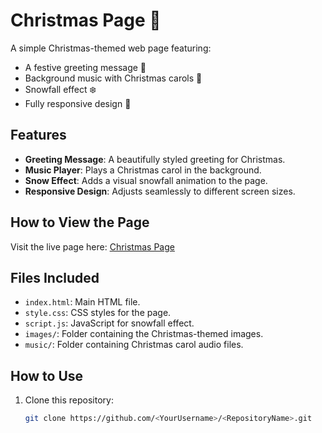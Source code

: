 # Christmas Page 🎄

A simple Christmas-themed web page featuring:
- A festive greeting message 🎅
- Background music with Christmas carols 🎵
- Snowfall effect ❄️
- Fully responsive design 🌟

## Features
- **Greeting Message**: A beautifully styled greeting for Christmas.
- **Music Player**: Plays a Christmas carol in the background.
- **Snow Effect**: Adds a visual snowfall animation to the page.
- **Responsive Design**: Adjusts seamlessly to different screen sizes.

## How to View the Page
Visit the live page here: [Christmas Page](https://stranger828.github.io/christmascard-for-you/)

## Files Included
- `index.html`: Main HTML file.
- `style.css`: CSS styles for the page.
- `script.js`: JavaScript for snowfall effect.
- `images/`: Folder containing the Christmas-themed images.
- `music/`: Folder containing Christmas carol audio files.

## How to Use
1. Clone this repository:
   ```bash
   git clone https://github.com/<YourUsername>/<RepositoryName>.git
